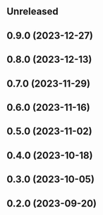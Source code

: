 <!-- Learn how to maintain this file at https://github.com/WordPress/gutenberg/tree/HEAD/packages#maintaining-changelogs. -->

## Unreleased

## 0.9.0 (2023-12-27)

## 0.8.0 (2023-12-13)

## 0.7.0 (2023-11-29)

## 0.6.0 (2023-11-16)

## 0.5.0 (2023-11-02)

## 0.4.0 (2023-10-18)

## 0.3.0 (2023-10-05)

## 0.2.0 (2023-09-20)

